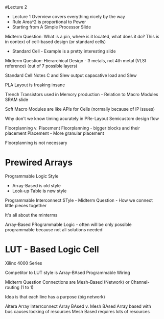 #Lecture 2
* Lecture 1 Overview covers everything nicely by the way
* Rule Area^2 is proportional to Power
* Starting from A Simple Processor Slide

Midterm Question:
What is a pin, where is it located, what does it do?
This is in context of cell-based design (or standard cells)

* Standard Cell - Example is a pretty interesting slide

Midterm Question: Hierarchical Design - 3 metals, not 4th metal (VLSI reference) (out of 7 possible layers)

Standard Cell Notes
C and Slew output capacative load and Slew

PLA Layout is freaking insane

Trench Transistors used in Memory production - Relation to Macro Modules SRAM slide

Soft Macro Modules are like APIs for Cells (normally because of IP issues)

Why don't we know timing acurately in PRe-Layout Semicustom design flow

Floorplanning v. Placement
Floorplanning - bigger blocks and their placement
Placement - More granular placement

Floorplanning is not necessary


# Prewired Arrays

Programmable Logic Style
* Array-Based is old style
* Look-up Table is new style

Programmable Interconnect STyle - Midterm Question - How we connect little pieces together

It's all about the minterms

Array-Based PRogrammable Logic - often will be only possible programmable because not all solutions needed

# LUT - Based Logic Cell

Xilinx 4000 Series

Competitor to LUT style is Array-BAsed Programmable Wiring

Midterm Question
Connections are Mesh-Based (Network) or Channel-routing (1 to 1)

Idea is that each line has a purpose (big network)

Altera Array Interrconnect Array BAsed v. Mesh BAsed
Array based with bus causes locking of resources
Mesh Based requires lots of resources

